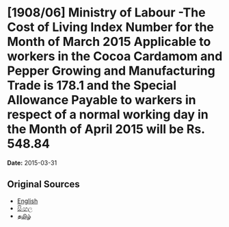 # [1908/06] Ministry of Labour -The Cost of Living Index Number for the Month of March 2015 Applicable to workers in the Cocoa Cardamom and Pepper Growing and Manufacturing Trade is 178.1 and the Special Allowance Payable to warkers in respect of a normal working day in the Month of April 2015 will be Rs. 548.84

**Date:** 2015-03-31

## Original Sources

- [English](https://documents.gov.lk/view/extra-gazettes/2015/3/1908-06_E.pdf)
- [සිංහල](https://documents.gov.lk/view/extra-gazettes/2015/3/1908-06_S.pdf)
- [தமிழ்](https://documents.gov.lk/view/extra-gazettes/2015/3/1908-06_T.pdf)
